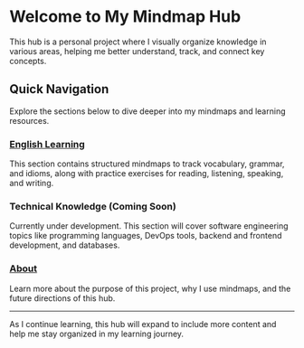 # Welcome to My Mindmap Hub

This hub is a personal project where I visually organize knowledge in various areas, helping me better understand, track, and connect key concepts.

## Quick Navigation

Explore the sections below to dive deeper into my mindmaps and learning resources.

### [English Learning](english/index.md)

This section contains structured mindmaps to track vocabulary, grammar, and idioms, along with practice exercises for reading, listening, speaking, and writing.

### Technical Knowledge (Coming Soon)

Currently under development. This section will cover software engineering topics like programming languages, DevOps tools, backend and frontend development, and databases.

### [About](about.md)

Learn more about the purpose of this project, why I use mindmaps, and the future directions of this hub.

---

As I continue learning, this hub will expand to include more content and help me stay organized in my learning journey.
